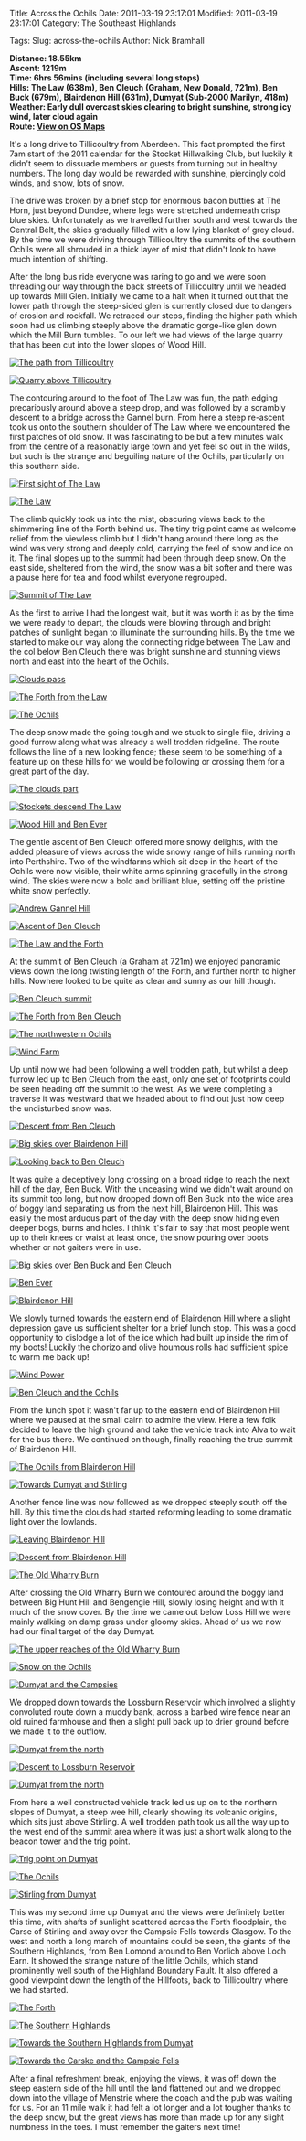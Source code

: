 Title: Across the Ochils
Date: 2011-03-19 23:17:01
Modified: 2011-03-19 23:17:01
Category: The Southeast Highlands

Tags: 
Slug: across-the-ochils
Author: Nick Bramhall

**Distance: 18.55km  
Ascent: 1219m  
Time: 6hrs 56mins (including several long stops)  
Hills: The Law (638m), Ben Cleuch (Graham, New Donald, 721m), Ben Buck (679m), Blairdenon Hill (631m), Dumyat (Sub-2000 Marilyn, 418m)  
Weather: Early dull overcast skies clearing to bright sunshine, strong icy wind, later cloud again  
Route: [View on OS Maps](https://www.invertedworld.co.uk/trip/349)**



It's a long drive to Tillicoultry from Aberdeen. This fact prompted the first 7am start of the 2011 calendar for the Stocket Hillwalking Club, but luckily it didn't seem to dissuade members or guests from turning out in healthy numbers. The long day would be rewarded with sunshine, piercingly cold winds, and snow, lots of snow.



<!--more-->



The drive was broken by a brief stop for enormous bacon butties at The Horn, just beyond Dundee, where legs were stretched underneath crisp blue skies. Unfortunately as we travelled further south and west towards the Central Belt, the skies gradually filled with a low lying blanket of grey cloud. By the time we were driving through Tillicoultry the summits of the southern Ochils were all shrouded in a thick layer of mist that didn't look to have much intention of shifting. 



After the long bus ride everyone was raring to go and we were soon threading our way through the back streets of Tillicoultry until we headed up towards Mill Glen. Initially we came to a halt when it turned out that the lower path through the steep-sided glen is currently closed due to dangers of erosion and rockfall. We retraced our steps, finding the higher path which soon had us climbing steeply above the dramatic gorge-like glen down which the Mill Burn tumbles. To our left we had views of the large quarry that has been cut into the lower slopes of Wood Hill.



[![The path from Tillicoultry](http://farm6.static.flickr.com/5148/5551080535_7d0a7d686a_b.jpg)](http://www.flickr.com/photos/53725815@N00/5551080535)



[![Quarry above Tillicoultry](http://farm6.static.flickr.com/5270/5551076277_f3ba6a5e35_b.jpg)](http://www.flickr.com/photos/53725815@N00/5551076277)



The contouring around to the foot of The Law was fun, the path edging precariously around above a steep drop, and was followed by a scrambly descent to a bridge across the Gannel burn. From here a steep re-ascent took us onto the southern shoulder of The Law where we encountered the first patches of old snow. It was fascinating to be but a few minutes walk from the centre of a reasonably large town and yet feel so out in the wilds, but such is the strange and beguiling nature of the Ochils, particularly on this southern side.



[![First sight of The Law](http://farm6.static.flickr.com/5059/5551666506_8f3a545a09_b.jpg)](http://www.flickr.com/photos/53725815@N00/5551666506)



[![The Law](http://farm6.static.flickr.com/5229/5551090043_9dc2c3d803_b.jpg)](http://www.flickr.com/photos/53725815@N00/5551090043)



The climb quickly took us into the mist, obscuring views back to the shimmering line of the Forth behind us. The tiny trig point came as welcome relief from the viewless climb but I didn't hang around there long as the wind was very strong and deeply cold, carrying the feel of snow and ice on it. The final slopes up to the summit had been through deep snow. On the east side, sheltered from the wind, the snow was a bit softer and there was a pause here for tea and food whilst everyone regrouped.



[![Summit of The Law](http://farm6.static.flickr.com/5301/5551096047_2399933c5f_b.jpg)](http://www.flickr.com/photos/53725815@N00/5551096047)



As the first to arrive I had the longest wait, but it was worth it as by the time we were ready to depart, the clouds were blowing through and bright patches of sunlight began to illuminate the surrounding hills. By the time we started to make our way along the connecting ridge between The Law and the col below Ben Cleuch there was bright sunshine and stunning views north and east into the heart of the Ochils.



[![Clouds pass](http://farm6.static.flickr.com/5067/5551101853_82d7f7027b_b.jpg)](http://www.flickr.com/photos/53725815@N00/5551101853)



[![The Forth from the Law](http://farm6.static.flickr.com/5023/5551119409_6f51f4d34c_b.jpg)](http://www.flickr.com/photos/53725815@N00/5551119409)



[![The Ochils](http://farm6.static.flickr.com/5183/5551123019_de02b0804e_b.jpg)](http://www.flickr.com/photos/53725815@N00/5551123019)



The deep snow made the going tough and we stuck to single file, driving a good furrow along what was already a well trodden ridgeline. The route follows the line of a new looking fence; these seem to be something of a feature up on these hills for we would be following or crossing them for a great part of the day.



[![The clouds part](http://farm6.static.flickr.com/5011/5541973151_272e41dce6_b.jpg)](http://www.flickr.com/photos/53725815@N00/5541973151)



[![Stockets descend The Law](http://farm6.static.flickr.com/5260/5551714488_54ccb39402_b.jpg)](http://www.flickr.com/photos/53725815@N00/5551714488)



[![Wood Hill and Ben Ever](http://farm6.static.flickr.com/5068/5551134749_1ff5089502_b.jpg)](http://www.flickr.com/photos/53725815@N00/5551134749)



The gentle ascent of Ben Cleuch offered more snowy delights, with the added pleasure of views across the wide snowy range of hills running north into Perthshire. Two of the windfarms which sit deep in the heart of the Ochils were now visible, their white arms spinning gracefully in the strong wind. The skies were now a bold and brilliant blue, setting off the pristine white snow perfectly.



[![Andrew Gannel Hill](http://farm6.static.flickr.com/5301/5551146013_8bacaeb91b_b.jpg)](http://www.flickr.com/photos/53725815@N00/5551146013)



[![Ascent of Ben Cleuch](http://farm6.static.flickr.com/5017/5551735602_fc68762793_b.jpg)](http://www.flickr.com/photos/53725815@N00/5551735602)



[![The Law and the Forth](http://farm6.static.flickr.com/5309/5551154123_41ab015ea6_b.jpg)](http://www.flickr.com/photos/53725815@N00/5551154123)



At the summit of Ben Cleuch (a Graham at 721m) we enjoyed panoramic views down the long twisting length of the Forth, and further north to higher hills. Nowhere looked to be quite as clear and sunny as our hill though.



[![Ben Cleuch summit](http://farm6.static.flickr.com/5068/5551743424_e749d62193_b.jpg)](http://www.flickr.com/photos/53725815@N00/5551743424)



[![The Forth from Ben Cleuch](http://farm6.static.flickr.com/5027/5551751942_0eeb207c98_b.jpg)](http://www.flickr.com/photos/53725815@N00/5551751942)



[![The northwestern Ochils](http://farm6.static.flickr.com/5065/5551759154_24b81b0c6b_b.jpg)](http://www.flickr.com/photos/53725815@N00/5551759154)



[![Wind Farm](http://farm6.static.flickr.com/5308/5551756738_3e42d3e990_b.jpg)](http://www.flickr.com/photos/53725815@N00/5551756738)



Up until now we had been following a well trodden path, but whilst a deep furrow led up to Ben Cleuch from the east, only one set of footprints could be seen heading off the summit to the west. As we were completing a traverse it was westward that we headed about to find out just how deep the undisturbed snow was. 



[![Descent from Ben Cleuch](http://farm6.static.flickr.com/5263/5551763202_21850661ba_b.jpg)](http://www.flickr.com/photos/53725815@N00/5551763202)



[![Big skies over Blairdenon Hill](http://farm6.static.flickr.com/5067/5551177183_cb4ec5bb68_b.jpg)](http://www.flickr.com/photos/53725815@N00/5551177183)



[![Looking back to Ben Cleuch](http://farm6.static.flickr.com/5295/5543336587_cb45f72545_b.jpg)](http://www.flickr.com/photos/53725815@N00/5543336587)



It was quite a deceptively long crossing on a broad ridge to reach the next hill of the day, Ben Buck. With the unceasing wind we didn't wait around on its summit too long, but now dropped down off Ben Buck into the wide area of boggy land separating us from the next hill, Blairdenon Hill. This was easily the most arduous part of the day with the deep snow hiding even deeper bogs, burns and holes. I think it's fair to say that most people went up to their knees or waist at least once, the snow pouring over boots whether or not gaiters were in use.



[![Big skies over Ben Buck and Ben Cleuch](http://farm6.static.flickr.com/5305/5551186037_6b56473530_b.jpg)](http://www.flickr.com/photos/53725815@N00/5551186037)



[![Ben Ever](http://farm6.static.flickr.com/5269/5551776088_37d2aaff59_b.jpg)](http://www.flickr.com/photos/53725815@N00/5551776088)



[![Blairdenon Hill](http://farm6.static.flickr.com/5259/5551196875_188b5332e0_b.jpg)](http://www.flickr.com/photos/53725815@N00/5551196875)



We slowly turned towards the eastern end of Blairdenon Hill where a slight depression gave us sufficient shelter for a brief lunch stop. This was a good opportunity to dislodge a lot of the ice which had built up inside the rim of my boots! Luckily the chorizo and olive houmous rolls had sufficient spice to warm me back up!



[![Wind Power](http://farm6.static.flickr.com/5016/5551786318_be877c3c4a_b.jpg)](http://www.flickr.com/photos/53725815@N00/5551786318)



[![Ben Cleuch and the Ochils](http://farm6.static.flickr.com/5054/5551207339_8863f39334_b.jpg)](http://www.flickr.com/photos/53725815@N00/5551207339)



From the lunch spot it wasn't far up to the eastern end of Blairdenon Hill where we paused at the small cairn to admire the view. Here a few folk decided to leave the high ground and take the vehicle track into Alva to wait for the bus there. We continued on though, finally reaching the true summit of Blairdenon Hill.



[![The Ochils from Blairdenon Hill](http://farm6.static.flickr.com/5055/5551210115_e917f50ba0_b.jpg)](http://www.flickr.com/photos/53725815@N00/5551210115)



[![Towards Dumyat and Stirling](http://farm6.static.flickr.com/5189/5551212647_f3450f890a_b.jpg)](http://www.flickr.com/photos/53725815@N00/5551212647)



Another fence line was now followed as we dropped steeply south off the hill. By this time the clouds had started reforming leading to some dramatic light over the lowlands.



[![Leaving Blairdenon Hill](http://farm6.static.flickr.com/5028/5551215461_9dd47e43c3_b.jpg)](http://www.flickr.com/photos/53725815@N00/5551215461)



[![Descent from Blairdenon Hill](http://farm6.static.flickr.com/5183/5551809394_00c98c37a5_b.jpg)](http://www.flickr.com/photos/53725815@N00/5551809394)



[![The Old Wharry Burn](http://farm6.static.flickr.com/5052/5551228313_d49faa0b1a_b.jpg)](http://www.flickr.com/photos/53725815@N00/5551228313)



After crossing the Old Wharry Burn we contoured around the boggy land between Big Hunt Hill and Bengengie Hill, slowly losing height and with it much of the snow cover. By the time we came out below Loss Hill we were mainly walking on damp grass under gloomy skies. Ahead of us we now had our final target of the day Dumyat. 



[![The upper reaches of the Old Wharry Burn](http://farm6.static.flickr.com/5172/5551817566_e45a01969e_b.jpg)](http://www.flickr.com/photos/53725815@N00/5551817566)



[![Snow on the Ochils](http://farm6.static.flickr.com/5174/5551236227_b4dc9213f3_b.jpg)](http://www.flickr.com/photos/53725815@N00/5551236227)



[![Dumyat and the Campsies](http://farm6.static.flickr.com/5186/5551823834_736813d59a_b.jpg)](http://www.flickr.com/photos/53725815@N00/5551823834)



We dropped down towards the Lossburn Reservoir which involved a slightly convoluted route down a muddy bank, across a barbed wire fence near an old ruined farmhouse and then a slight pull back up to drier ground before we made it to the outflow.



[![Dumyat from the north](http://farm6.static.flickr.com/5139/5551830014_a142731e3c_b.jpg)](http://www.flickr.com/photos/53725815@N00/5551830014)



[![Descent to Lossburn Reservoir](http://farm6.static.flickr.com/5131/5551832674_97f53c1dd5_b.jpg)](http://www.flickr.com/photos/53725815@N00/5551832674)



[![Dumyat from the north](http://farm6.static.flickr.com/5022/5551256035_107a011cb7_b.jpg)](http://www.flickr.com/photos/53725815@N00/5551256035)



From here a well constructed vehicle track led us up on to the northern slopes of Dumyat, a steep wee hill, clearly showing its volcanic origins, which sits just above Stirling. A well trodden path took us all the way up to the west end of the summit area where it was just a short walk along to the beacon tower and the trig point.



[![Trig point on Dumyat](http://farm6.static.flickr.com/5024/5551859438_b4beb27036_b.jpg)](http://www.flickr.com/photos/53725815@N00/5551859438)



[![The Ochils](http://farm6.static.flickr.com/5062/5551853444_5e7a8f5e9e_b.jpg)](http://www.flickr.com/photos/53725815@N00/5551853444)



[![Stirling from Dumyat](http://farm6.static.flickr.com/5133/5551276413_8674a12840_b.jpg)](http://www.flickr.com/photos/53725815@N00/5551276413)



This was my second time up Dumyat and the views were definitely better this time, with shafts of sunlight scattered across the Forth floodplain, the Carse of Stirling and away over the Campsie Fells towards Glasgow. To the west and north a long march of mountains could be seen, the giants of the Southern Highlands, from Ben Lomond around to Ben Vorlich above Loch Earn. It showed the strange nature of the little Ochils, which stand prominently well south of the Highland Boundary Fault. It also offered a good viewpoint down the length of the Hillfoots, back to Tillicoultry where we had started.



[![The Forth](http://farm6.static.flickr.com/5012/5551297123_72fb073c09_b.jpg)](http://www.flickr.com/photos/53725815@N00/5551297123)



[![The Southern Highlands](http://farm6.static.flickr.com/5224/5551279277_6ffb547e0f_b.jpg)](http://www.flickr.com/photos/53725815@N00/5551279277)



[![Towards the Southern Highlands from Dumyat](http://farm6.static.flickr.com/5222/5551868414_3b3c08b69e_b.jpg)](http://www.flickr.com/photos/53725815@N00/5551868414)



[![Towards the Carske and the Campsie Fells](http://farm6.static.flickr.com/5300/5551288693_17c551e12c_b.jpg)](http://www.flickr.com/photos/53725815@N00/5551288693)



After a final refreshment break, enjoying the views, it was off down the steep eastern side of the hill until the land flattened out and we dropped down into the village of Menstrie where the coach and the pub was waiting for us. For an 11 mile walk it had felt a lot longer and a lot tougher thanks to the deep snow, but the great views has more than made up for any slight numbness in the toes. I must remember the gaiters next time!
